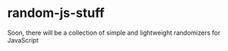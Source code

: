 # random-js-stuff
Soon, there will be a collection of simple and lightweight randomizers for JavaScript
